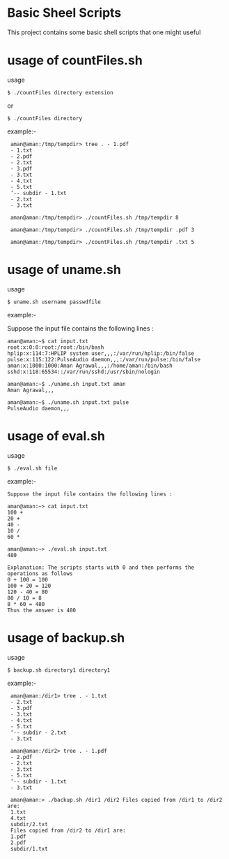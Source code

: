 
# Basic Sheel Scripts
This project contains some basic shell scripts that one might useful

# usage of countFiles.sh
usage

    $ ./countFiles directory extension
  or
  

    $ ./countFiles directory

example:-

 

     aman@aman:/tmp/tempdir> tree . - 1.pdf
     - 1.txt
     - 2.pdf
     - 2.txt
     - 3.pdf
     - 3.txt
     - 4.txt
     - 5.txt
     ‘-- subdir - 1.txt
     - 2.txt
     - 3.txt
     
     aman@aman:/tmp/tempdir> ./countFiles.sh /tmp/tempdir 8
     
     aman@aman:/tmp/tempdir> ./countFiles.sh /tmp/tempdir .pdf 3 
     
     aman@aman:/tmp/tempdir> ./countFiles.sh /tmp/tempdir .txt 5 

# usage of uname.sh
usage

    $ uname.sh username passwdfile

example:-

Suppose the input file contains the following lines :

    aman@aman:~$ cat input.txt
    root:x:0:0:root:/root:/bin/bash
    hplip:x:114:7:HPLIP system user,,,:/var/run/hplip:/bin/false
    pulse:x:115:122:PulseAudio daemon,,,:/var/run/pulse:/bin/false
    aman:x:1000:1000:Aman Agrawal,,,:/home/aman:/bin/bash
    sshd:x:118:65534::/var/run/sshd:/usr/sbin/nologin
    
    aman@aman:~$ ./uname.sh input.txt aman
    Aman Agrawal,,,
    
    aman@aman:~$ ./uname.sh input.txt pulse
    PulseAudio daemon,,,
     


# usage of eval.sh
usage

    $ ./eval.sh file

example:-

 

    Suppose the input file contains the following lines :
    
    aman@aman:~> cat input.txt
    100 +
    20 +
    40 -
    10 /
    60 *
    
    aman@aman:~> ./eval.sh input.txt
    480
    
    Explanation: The scripts starts with 0 and then performs the operations as follows
    0 + 100 = 100
    100 + 20 = 120
    120 - 40 = 80
    80 / 10 = 8
    8 * 60 = 480
    Thus the answer is 480




# usage of backup.sh
usage

    $ backup.sh directory1 directory1

example:-

     aman@aman:/dir1> tree . - 1.txt
     - 2.txt
     - 3.pdf
     - 3.txt
     - 4.txt
     - 5.txt
     ‘-- subdir - 2.txt
     - 3.txt

     aman@aman:/dir2> tree . - 1.pdf
     - 2.pdf
     - 2.txt
     - 3.txt
     - 5.txt
     ‘-- subdir - 1.txt
     - 3.txt

     aman@aman:> ./backup.sh /dir1 /dir2 Files copied from /dir1 to /dir2 are: 
     1.txt
     4.txt
     subdir/2.txt 
     Files copied from /dir2 to /dir1 are: 
     1.pdf
     2.pdf
     subdir/1.txt 
